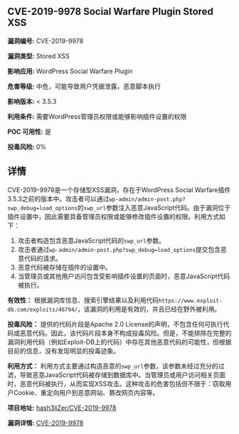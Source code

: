 ## CVE-2019-9978 Social Warfare Plugin Stored XSS

**漏洞编号:** CVE-2019-9978

**漏洞类型:** Stored XSS

**影响应用:** WordPress Social Warfare Plugin

**危害等级:** 中危，可能导致用户凭据泄露，恶意脚本执行

**影响版本:** < 3.5.3

**利用条件:** 需要WordPress管理员权限或能够影响插件设置的权限

**POC 可用性:** 是

**投毒风险:** 0%

## 详情

CVE-2019-9978是一个存储型XSS漏洞，存在于WordPress Social Warfare插件3.5.3之前的版本中。攻击者可以通过`wp-admin/admin-post.php?swp_debug=load_options`的`swp_url`参数注入恶意JavaScript代码。由于漏洞位于插件设置中，因此需要具备管理员权限或能够修改插件设置的权限。利用方式如下：

1.  攻击者构造包含恶意JavaScript代码的`swp_url`参数。
2.  攻击者通过`wp-admin/admin-post.php?swp_debug=load_options`提交包含恶意代码的请求。
3.  恶意代码被存储在插件的设置中。
4.  当管理员或其他用户访问包含受影响插件设置的页面时，恶意JavaScript代码被执行。

**有效性：**
根据漏洞库信息、搜索引擎结果以及利用代码`https://www.exploit-db.com/exploits/46794/`，该漏洞的利用是有效的，并且已经在野外被利用。

**投毒风险：**
提供的代码片段是Apache 2.0 License的声明，不包含任何可执行代码或恶意代码。因此，该代码片段本身不构成投毒风险。但是，不能排除在完整的漏洞利用代码（例如Exploit-DB上的代码）中存在其他恶意代码的可能性，但根据目前的信息，没有发现明显的投毒迹象。

**利用方式：**
利用方式主要通过构造恶意的`swp_url`参数，该参数未经过充分的过滤，导致恶意JavaScript代码被存储到数据库中。当管理员或用户访问相关页面时，恶意代码被执行，从而实现XSS攻击。这种攻击的危害包括但不限于：窃取用户Cookie、重定向用户到恶意网站、篡改网页内容等。


**项目地址:** [hash3liZer/CVE-2019-9978](https://github.com/hash3liZer/CVE-2019-9978)

**漏洞详情:** [CVE-2019-9978](https://nvd.nist.gov/vuln/detail/CVE-2019-9978)
